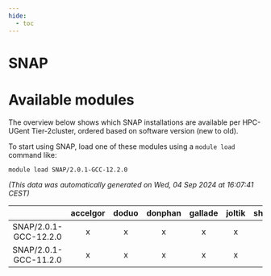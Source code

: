 ```yaml
---
hide:
  - toc
---
```


SNAP
====

# Available modules


The overview below shows which SNAP installations are available per HPC-UGent Tier-2cluster, ordered based on software version (new to old).

To start using SNAP, load one of these modules using a `module load` command like:

```shell
module load SNAP/2.0.1-GCC-12.2.0
```

*(This data was automatically generated on Wed, 04 Sep 2024 at 16:07:41 CEST)*  

| |accelgor|doduo|donphan|gallade|joltik|shinx|skitty|
| :---: | :---: | :---: | :---: | :---: | :---: | :---: | :---: |
|SNAP/2.0.1-GCC-12.2.0|x|x|x|x|x|-|x|
|SNAP/2.0.1-GCC-11.2.0|x|x|x|x|x|-|x|
